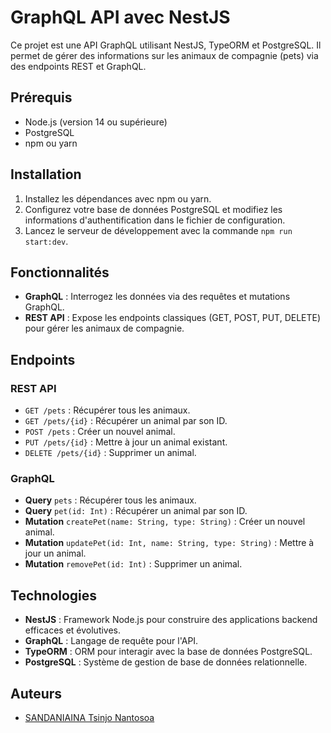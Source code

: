 # GraphQL API avec NestJS

Ce projet est une API GraphQL utilisant NestJS, TypeORM et PostgreSQL. Il permet de gérer des informations sur les animaux de compagnie (pets) via des endpoints REST et GraphQL.

## Prérequis

- Node.js (version 14 ou supérieure)
- PostgreSQL
- npm ou yarn

## Installation

1. Installez les dépendances avec npm ou yarn.
2. Configurez votre base de données PostgreSQL et modifiez les informations d'authentification dans le fichier de configuration.
3. Lancez le serveur de développement avec la commande `npm run start:dev`.

## Fonctionnalités

- **GraphQL** : Interrogez les données via des requêtes et mutations GraphQL.
- **REST API** : Expose les endpoints classiques (GET, POST, PUT, DELETE) pour gérer les animaux de compagnie.
  
## Endpoints

### REST API

- `GET /pets` : Récupérer tous les animaux.
- `GET /pets/{id}` : Récupérer un animal par son ID.
- `POST /pets` : Créer un nouvel animal.
- `PUT /pets/{id}` : Mettre à jour un animal existant.
- `DELETE /pets/{id}` : Supprimer un animal.

### GraphQL

- **Query** `pets` : Récupérer tous les animaux.
- **Query** `pet(id: Int)` : Récupérer un animal par son ID.
- **Mutation** `createPet(name: String, type: String)` : Créer un nouvel animal.
- **Mutation** `updatePet(id: Int, name: String, type: String)` : Mettre à jour un animal.
- **Mutation** `removePet(id: Int)` : Supprimer un animal.

## Technologies

- **NestJS** : Framework Node.js pour construire des applications backend efficaces et évolutives.
- **GraphQL** : Langage de requête pour l'API.
- **TypeORM** : ORM pour interagir avec la base de données PostgreSQL.
- **PostgreSQL** : Système de gestion de base de données relationnelle.

## Auteurs

- [SANDANIAINA Tsinjo Nantosoa](https://github.com/TsinjoNantosoa)
